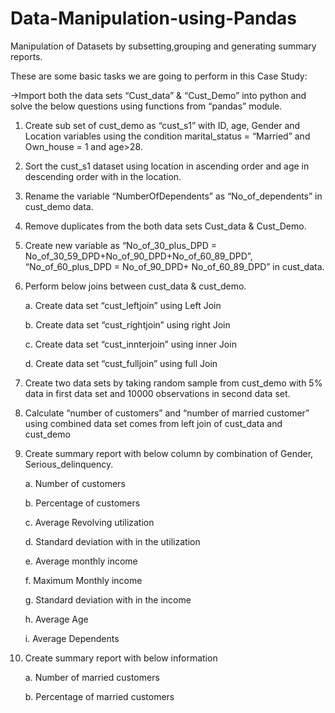 # Data-Manipulation-using-Pandas
Manipulation of Datasets by subsetting,grouping and generating summary reports.

These are some basic tasks we are going to perform in this Case Study:

->Import both the data sets “Cust_data” & “Cust_Demo” into python and solve the below questions using functions from “pandas” module.

1.	Create sub set of cust_demo as “cust_s1” with ID, age, Gender and Location variables using the condition marital_status = “Married” and Own_house = 1 and age>28.

2.	Sort the cust_s1 dataset using location in ascending order and age in descending order with in the location.

3.	Rename the variable “NumberOfDependents” as “No_of_dependents” in cust_demo data.

4.	Remove duplicates from the both data sets Cust_data & Cust_Demo.

5.	Create new variable as “No_of_30_plus_DPD = No_of_30_59_DPD+No_of_90_DPD+No_of_60_89_DPD”, 
     “No_of_60_plus_DPD = No_of_90_DPD+ No_of_60_89_DPD” in cust_data.

6.	Perform below joins between cust_data & cust_demo.

    a.	Create data set “cust_leftjoin” using Left Join

    b.	Create data set “cust_rightjoin” using right Join

    c.	Create data set “cust_innterjoin” using inner Join

    d.	Create data set “cust_fulljoin” using full Join

7.	Create two data sets by taking random sample from cust_demo with 5% data in first data set and 10000 observations in second data set.

8.	Calculate “number of customers” and “number of married customer” using combined data set comes from left join of cust_data and cust_demo

9.	Create summary report with below column by combination of Gender, Serious_delinquency.

    a.	Number of customers

    b.	Percentage of customers

    c.	Average Revolving utilization

    d.	Standard deviation with in the utilization

    e.	Average monthly income

    f.	Maximum Monthly income

    g.	Standard deviation with in the income

    h.	Average Age

    i.	Average Dependents

10.	Create summary report with below information

    a.	Number of married customers

    b.	Percentage of married customers
